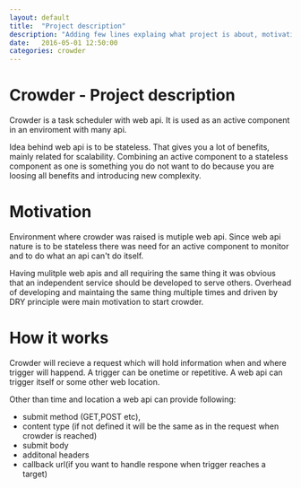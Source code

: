 ```yaml
---
layout: default
title:  "Project description"
description: "Adding few lines explaing what project is about, motivation and main features"
date:   2016-05-01 12:50:00
categories: crowder
---
```

# Crowder - Project description

Crowder is a task scheduler with web api. It is used as an active component in an enviroment with many api.

Idea behind web api is to be stateless. That gives you a lot of benefits, mainly related for scalability. Combining an active component to a stateless component as one is something you do not want to do because you are loosing all benefits and introducing new complexity.

Motivation
========

Environment where crowder was raised is mutiple web api. Since web api nature is to be stateless there was need for an active component to monitor and to do what an api can't do itself. 

Having mulitple web apis and all requiring the same thing it was obvious that an independent service should be developed to serve others. Overhead of developing and maintaing the same thing multiple times and driven by DRY principle were main motivation to start crowder.

How it works
========

Crowder will recieve a request which will hold information when and where trigger will happend. A trigger can be onetime  or repetitive. A web api can trigger itself or some other web location. 

Other than time and location a web api can provide following:

- submit method (GET,POST etc), 
- content type (if not defined it will be the same as in the request when crowder is reached)
- submit body
- additonal headers
- callback url(if you want to handle respone when trigger reaches a target)   